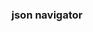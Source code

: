 ### json navigator
[]("tpl/json1-1.html">json1-1)
[]("tpl/json1-2.html">json1-2)
[]("tpl/json1-3.html">json1-3)
[]("tpl/json1-4.html">json1-4)
[]("tpl/json2-1.html">json2-1)
[]("tpl/json2-2.html">json2-2)
[]("tpl/json2-3.html">json2-3)
[]("tpl/json2-4.html">json2-4)
[]("tpl/json3-1_input.html">json3-1_input)
[]("tpl/json3-1_output.html">json3-1_output)
